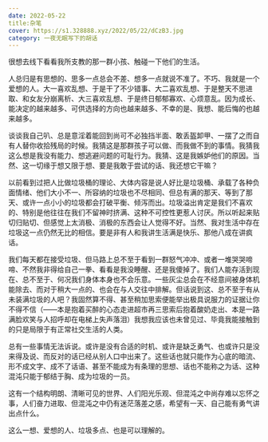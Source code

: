 ```yaml
---
date: 2022-05-22
title:杂笔 
cover: https://s1.328888.xyz/2022/05/22/dCzB3.jpg
category: 一夜无眠写下的胡话
---
```

很想去线下看看我所支教的那一群小孩、触碰一下他们的生活。  

人总归是有思想的、思多一点总会不差、想多一点就说不准了。不巧、我就是一个爱想的人。大一喜欢乱想、于是干了不少错事、大二喜欢乱想、于是整天不思进取、和女友分崩离析、大三喜欢乱想、于是终日郁郁寡欢、心烦意乱。因为成长、能决定的越来越多、可供选择的方向也越来越多、不幸的是、我想、能后悔的也越来越多。  

谈谈我自己叭、总是意淫着能回到尚可不必独挡半面、敢丢盔卸甲、一摆了之而自有人替你收拾残局的时候。我猜这是那群孩子可以做、而我做不到的事情。我猜我这么想是我没有能力、想逃避问题的可耻行为。我猜、这是我嫉妒他们的原因。当然、这一切缘于想又限于想、要是我敢于尝试的话、我还想它干嘛？  

以前看到过把人比做垃圾桶的理论、大体内容是说人好比是垃圾桶、承载了各种负面情绪、他们大小不一、所容纳的垃圾也不尽相同、但总有满的那天、等到了那天、或许一点小小的垃圾都会打破平衡、倾泻而出。垃圾溢出肯定是我们不喜欢的、特别是他往往在我们不留神时挤满、这种不可控性更惹人讨厌。所以听起来贴切归贴切、但感觉上太消极、消极的东西会让人觉得不好。当然、我对生活中存在垃圾这一点仍然无比的相信。要是非有人和我讲生活满是快乐、那他八成在讲疯话。  

我们每天都在接受垃圾、但马路上总不至于看到一群怒气冲冲、或者一堆哭哭啼啼、不然我非得给自己一拳、看看是我没睡醒、还是我傻掉了。我们人能存活到现在、总不至于、何况我们身体本身也不会乐意。一些灰尘总会在不经意间被身体机能除去、而对于稍大一点的、也会在与人交往中排解。但话说到这、总不至于有从未装满垃圾的人吧？我固然算不得、甚至稍加思索便能举出极具说服力的证据让你不得不信（——本是抱着买醉的心态走进超市再三思索后抱着酸奶走出、本是一路满脸欢笑与人招呼却在电梯上失声落泪）我想我应该也未曾见过、毕竟我能接触到的只是局限于有正常社交生活的人类。  

总有一些事情无法诉说。或许是没有合适的时机、或许是缺乏勇气、也或许只是没来得及说、而反对的话已经从别人口中出来了。这些话也就只能作为心底的暗流、形不成文字、成不了话语、甚至不能成为有条理的思想、话也不能称之为话、这种混沌只能于郁结于胸、成为垃圾的一员。  

这有一个结构明朗、清晰可见的世界、人们阳光乐观、但混沌之中尚存难以忘怀之事，人们奋力进取、但混沌之中仍有迷茫落差之感，希望有一天、自己能有勇气讲出点什么。  

这么一想、爱想的人、垃圾多点、也是可以理解的。 
